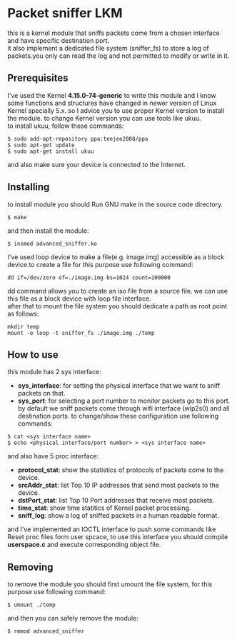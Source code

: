 # Packet sniffer LKM
this is a kernel module that sniffs packets come from a chosen interface and have specific destination port.  
it also implement a dedicated file system (sniffer_fs) to store a log of packets.you only can read the log and not permitted 
to modify or write in it.
## Prerequisites
I've used the Kernel <b>4.15.0-74-generic</b> to write this module and I know some functions and structures have changed 
in newer version of Linux Kernel specially 5.x. so I advice you to use proper Kernel version to install the module. to change Kernel version you can use tools like
ukuu.  
to install ukuu, follow these commands:  
```
$ sudo add-apt-repository ppa:teejee2008/ppa
$ sudo apt-get update
$ sudo apt-get install ukuu
```
and also make sure your device is connected to the Internet.
## Installing 
to install module you should Run GNU make in the source code directory.  
```
$ make
```
and then install the module:
```
$ insmod advanced_sniffer.ko
```
I've used loop device to make a file(e.g. image.img) accessible as a block device.to create a file for this purpose use following command:
```
dd if=/dev/zero of=./image.img bs=1024 count=100000
```
dd command allows you to create an iso file from a source file. we can use this file as a block device with loop 
file interface.  
after that to mount the file system you should dedicate a path as root point as follows:
```
mkdir temp
mount -o loop -t sniffer_fs ./image.img ./temp
```
## How to use
this module has 2 sys interface:  
* <b>sys_interface</b>: for setting the physical interface that we want to sniff packets on that.
* <b>sys_port</b>: for selecting a port number to monitor packets go to this port.
by default we sniff packets come through wifi interface (wlp2s0) and all destination ports. to change/show these configuration
use following commands:
```
$ cat <sys interface name> 
$ echo <physical interface/port number> > <sys interface name>
```
and also have 5 proc interface:
* <b>protocol_stat</b>: show the statistics of protocols of packets come to the device.
* <b>srcAddr_stat</b>: list Top 10 IP addresses that send most packets to the device.
* <b>dstPort_stat</b>: list Top 10 Port addresses that receive most packets.
* <b>time_stat</b>: show time statitics of Kernel packet processing.
* <b>sniff_log</b>: show a log of sniffed packets in a human readable format.  

and I've implemented an IOCTL interface to push some commands like Reset proc files form user spcace, to use this 
interface you should compile <b>userspace.c</b> and execute corresponding object file.  
## Removing
to remove the module you should first umount the file system, for this purpose use following command:
```
$ umount ./temp
```
and then you can safely remove the module:
```
$ rmmod advanced_sniffer
```














